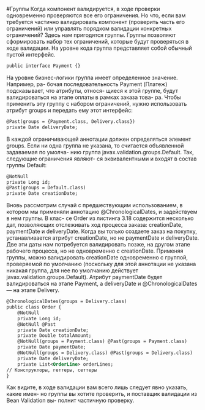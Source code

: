 #Группы
Когда компонент валидируется, в ходе проверки одновременно проверяются все
его ограничения. Но что, если вам требуется частично валидировать компонент
(проверить часть его ограничений) или управлять порядком валидации конкретных
ограничений? Здесь нам пригодятся группы. Группы позволяют сформировать
набор тех ограничений, которые будут проверяться в ходе валидации.
На уровне кода группа представляет собой обычный пустой интерфейс.
```xml
public interface Payment {}
```
На уровне бизнес-логики группа имеет определенное значение. Например, ра-
бочая последовательность Payment (Платеж) подсказывает, что атрибуты, относя-
щиеся к этой группе, будут валидироваться на этапе оплаты в рамках заказа това-
ра. Чтобы применить эту группу с набором ограничений, нужно использовать
атрибут groups и передать ему этот интерфейс:
```xml
@Past(groups = {Payment.class, Delivery.class})
private Date deliveryDate;
```
В каждой ограничивающей аннотации должен определяться элемент groups.
Если ни одна группа не указана, то считается объявленной задаваемая по умолча-
нию группа javax.validation.groups.Default. Так, следующие ограничения являют-
ся эквивалентными и входят в состав группы Default:
```xml
@NotNull
private Long id;
@Past(groups = Default.class)
private Date creationDate;
```
Вновь рассмотрим случай с предшествующим использованием, в котором мы
применяли аннотацию @ChronologicalDates, и задействуем в нем группы. В клас-
се Order из листинга 3.18 содержится несколько дат, позволяющих отслеживать
ход процесса заказа: creationDate, paymentDate и deliveryDate. Когда вы только
создаете заказ на покупку, устанавливается атрибут creationDate, но не paymentDate
и deliveryDate. Две эти даты нам потребуется валидировать позже, на другом
этапе рабочего процесса, но не одновременно с creationDate. Применяя группы,
можно валидировать creationDate одновременно с группой, проверяемой по
умолчанию (поскольку для этой аннотации не указана никакая группа, для нее
по умолчанию действует javax.validation.groups.Default). Атрибут paymentDate
будет валидироваться на этапе Payment, а deliveryDate и @ChronologicalDates — на
этапе Delivery.
```xml
@ChronologicalDates(groups = Delivery.class)
public class Order {
    @NotNull
    private Long id;
    @NotNull @Past
    private Date creationDate;
    private Double totalAmount;
    @NotNull(groups = Payment.class) @Past(groups = Payment.class)
    private Date paymentDate;
    @NotNull(groups = Delivery.class) @Past(groups = Delivery.class)
    private Date deliveryDate;
    private List<OrderLine> orderLines;
// Конструкторы, геттеры, сеттеры
}
```
Как видите, в ходе валидации вам всего лишь следует явно указать, какие имен-
но группы вы хотите проверить, и поставщик валидации из Bean Validation вы-
полнит частичную проверку.